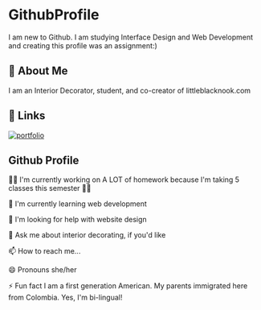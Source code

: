 
# GithubProfile

I am new to Github. I am studying Interface Design and Web Development and creating this profile was an assignment:)


## 🚀 About Me
I am an Interior Decorator, student, and co-creator of littleblacknook.com


## 🔗 Links
[![portfolio](https://img.shields.io/badge/my_portfolio-000?style=for-the-badge&logo=ko-fi&logoColor=white)](littleblacknook.com/)



## Github Profile
👩‍💻 I'm currently working on A LOT of homework because I'm taking 5 classes this semester 😮‍💨    

🧠 I'm currently learning web development

🤔 I'm looking for help with website design

💬 Ask me about interior decorating, if you'd like

📫 How to reach me...

😄 Pronouns she/her

⚡️ Fun fact I am a first generation American. My parents immigrated here from Colombia. Yes, I'm bi-lingual!

